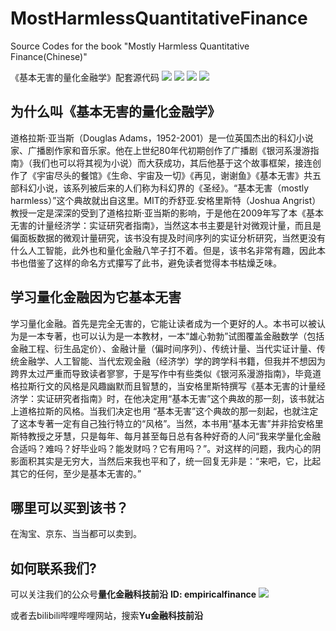 # MostHarmlessQuantitativeFinance
Source Codes for the book "Mostly Harmless Quantitative Finance(Chinese)"

《基本无害的量化金融学》配套源代码
![](https://i.imgur.com/FfIerrb.jpg)
![](https://i.imgur.com/PBa0wQT.png)
![](https://i.imgur.com/W3H4w8Q.png)
![](https://i.imgur.com/NwnIBwj.png)

## **为什么叫《基本无害的量化金融学》** 

道格拉斯·亚当斯（Douglas Adams，1952-2001）是一位英国杰出的科幻小说家、广播剧作家和音乐家。他在上世纪80年代初期创作了广播剧《银河系漫游指南》（我们也可以将其视为小说）而大获成功，其后他基于这个故事框架，接连创作了《宇宙尽头的餐馆》《生命、宇宙及一切》《再见，谢谢鱼》《基本无害》共五部科幻小说，该系列被后来的人们称为科幻界的《圣经》。“基本无害（mostly harmless）”这个典故就出自这里。MIT的乔舒亚.安格里斯特（Joshua Angrist）教授一定是深深的受到了道格拉斯·亚当斯的影响，于是他在2009年写了本《基本无害的计量经济学：实证研究者指南》，当然这本书主要是针对微观计量，而且是偏面板数据的微观计量研究，该书没有提及时间序列的实证分析研究，当然更没有什么人工智能，此外也和量化金融八竿子打不着。但是，该书名非常有趣，因此本书也借鉴了这样的命名方式攥写了此书，避免读者觉得本书枯燥乏味。

## 学习量化金融因为它基本无害

学习量化金融。首先是完全无害的，它能让读者成为一个更好的人。本书可以被认为是一本专著，也可以认为是一本教材，一本“雄心勃勃”试图覆盖金融数学（包括金融工程、衍生品定价）、金融计量（偏时间序列）、传统计量、当代实证计量、传统金融学、人工智能、当代宏观金融（经济学）学的跨学科书籍，但我并不想因为跨界太过严重而导致读者寥寥，于是写作中有些类似《银河系漫游指南》，毕竟道格拉斯行文的风格是风趣幽默而且智慧的，当安格里斯特撰写《基本无害的计量经济学：实证研究者指南》时，在他决定用“基本无害”这个典故的那一刻，该书就沾上道格拉斯的风格。当我们决定也用 “基本无害”这个典故的那一刻起，也就注定了这本专著一定有自己独行特立的“风格”。当然，本书用“基本无害”并非拾安格里斯特教授之牙慧，只是每年、每月甚至每日总有各种好奇的人问“我来学量化金融合适吗？难吗？好毕业吗？能发财吗？它有用吗？”。对这样的问题，我内心的阴影面积其实是无穷大，当然后来我也平和了，统一回复无非是：“来吧，它，比起其它的任何，至少是基本无害的。”

## 哪里可以买到该书？

在淘宝、京东、当当都可以卖到。

## 如何联系我们?

可以关注我们的公众号**量化金融科技前沿**
**ID: empiricalfinance**
![](https://mmbiz.qpic.cn/mmbiz_png/G4g9KzoOztBR9FKtpr3yokVgnSWQCW2FXHHFlgWsTMNWeZ5V6nWMvnM054LXGYro1EoZlWica4vPb78XUQx6Pfg/0?wx_fmt=png)

或者去bilibili哔哩哔哩网站，搜索**Yu金融科技前沿**

